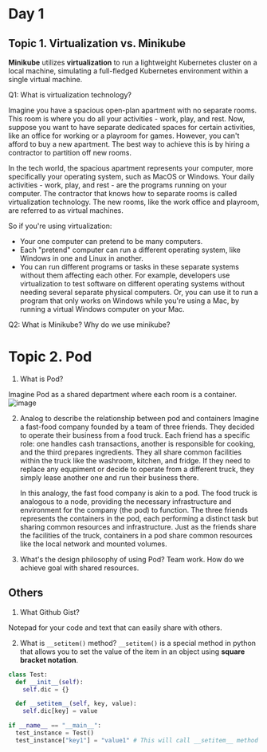 # Day 1

## Topic 1. Virtualization vs. Minikube

**Minikube** utilizes **virtualization** to run a lightweight Kubernetes cluster on a local machine, simulating a full-fledged Kubernetes environment within a single virtual machine.

Q1: What is virtualization technology?

Imagine you have a spacious open-plan apartment with no separate rooms. This room is where you do all your activities - work, play, and rest. Now, suppose you want to have separate dedicated spaces for certain activities, like an office for working or a playroom for games. However, you can't afford to buy a new apartment. The best way to achieve this is by hiring a contractor to partition off new rooms.

In the tech world, the spacious apartment represents your computer, more specifically your operating system, such as MacOS or Windows. Your daily activities - work, play, and rest - are the programs running on your computer. The contractor that knows how to separate rooms is called virtualization technology. The new rooms, like the work office and playroom, are referred to as virtual machines.

So if you're using virtualization:

- Your one computer can pretend to be many computers.
- Each "pretend" computer can run a different operating system, like Windows in one and Linux in another.
- You can run different programs or tasks in these separate systems without them affecting each other. For example, developers use virtualization to test software on different operating systems without needing several separate physical computers. Or, you can use it to run a program that only works on Windows while you're using a Mac, by running a virtual Windows computer on your Mac.

Q2: What is Minikube? Why do we use minikube?


# Topic 2. Pod 
1. What is Pod?

Imagine Pod as a shared department where each room is a container. ![image](https://github.com/KelvinG-LGTM/KubeBytebyByte/assets/13389755/d73d8a3a-bc05-4850-a3d9-40c03426b909)

2. Analog to describe the relationship between pod and containers
   Imagine a fast-food company founded by a team of three friends. They decided to operate their business from a food truck. Each friend has a specific role: one handles cash transactions, another is responsible for cooking, and the third prepares ingredients. They all share common facilities within the truck like the washroom, kitchen, and fridge. If they need to replace any equpiment or decide to operate from a different truck, they simply lease another one and run their business there.

   In this analogy, the fast food company is akin to a pod. The food truck is analogous to a node, providing the necessary infrastructure and environment for the company (the pod) to function. The three friends represents the containers in the pod, each performing a distinct task but sharing common resources and infrastructure. Just as the friends share the facilities of the truck, containers in a pod share common resources like the local network and mounted volumes.
   
4. What's the design philosophy of using Pod?
   Team work. How do we achieve goal with shared resources.
   

## Others
1. What Github Gist?

  Notepad for your code and text that can easily share with others.

2. What is `__setitem()` method?
`__setitem()` is a special method in python that allows you to set the value of the item in an object using **square bracket notation**.
```python
class Test:
  def __init__(self):
    self.dic = {}

  def __setitem__(self, key, value):
    self.dic[key] = value

if __name__ == "__main__":
  test_instance = Test()
  test_instance["key1"] = "value1" # This will call __setitem__ method
```
